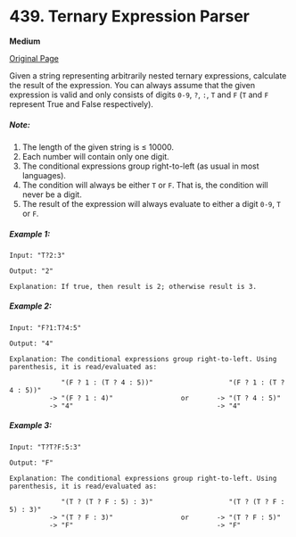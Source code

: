 # 439. Ternary Expression Parser

**Medium**

[Original Page](https://leetcode.com/problems/ternary-expression-parser/)

Given a string representing arbitrarily nested ternary expressions, calculate the result of the expression. You can always assume that the given expression is valid and only consists of digits `0-9`, `?`, `:`, `T` and `F` (`T` and `F` represent True and False respectively).

##### Note:
1. The length of the given string is ≤ 10000.
2. Each number will contain only one digit.
3. The conditional expressions group right-to-left (as usual in most languages).
4. The condition will always be either `T` or `F`. That is, the condition will never be a digit.
5. The result of the expression will always evaluate to either a digit `0-9`, `T` or `F`.

##### Example 1:
```
Input: "T?2:3"

Output: "2"

Explanation: If true, then result is 2; otherwise result is 3.
```

##### Example 2: 
```
Input: "F?1:T?4:5"

Output: "4"

Explanation: The conditional expressions group right-to-left. Using parenthesis, it is read/evaluated as:

             "(F ? 1 : (T ? 4 : 5))"                   "(F ? 1 : (T ? 4 : 5))"
          -> "(F ? 1 : 4)"                 or       -> "(T ? 4 : 5)"
          -> "4"                                    -> "4"
```

##### Example 3:
```
Input: "T?T?F:5:3"

Output: "F"

Explanation: The conditional expressions group right-to-left. Using parenthesis, it is read/evaluated as:

             "(T ? (T ? F : 5) : 3)"                   "(T ? (T ? F : 5) : 3)"
          -> "(T ? F : 3)"                 or       -> "(T ? F : 5)"
          -> "F"                                    -> "F"
```
